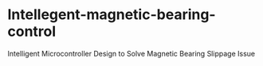# Intellegent-magnetic-bearing-control
Intelligent  Microcontroller Design to Solve Magnetic Bearing Slippage Issue
